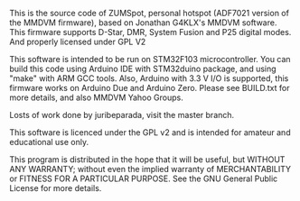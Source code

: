 This is the source code of ZUMSpot, personal hotspot (ADF7021 version of the MMDVM firmware), based on Jonathan G4KLX's MMDVM software. This firmware supports D-Star, DMR, System Fusion and P25 digital modes. 
<br>And properly licensed under GPL V2

This software is intended to be run on STM32F103 microcontroller. You can build this code using Arduino IDE with STM32duino package, and using "make" with ARM GCC tools. Also, Arduino with 3.3 V I/O is supported, this firmware works on Arduino Due and Arduino Zero. Please see BUILD.txt for more details, and also MMDVM Yahoo Groups. 

Losts of work done by juribeparada, visit the master branch. 

This software is licenced under the GPL v2 and is intended for amateur and educational use only. 

This program is distributed in the hope that it will be useful,
but WITHOUT ANY WARRANTY; without even the implied warranty of
MERCHANTABILITY or FITNESS FOR A PARTICULAR PURPOSE.  See the
GNU General Public License for more details.
